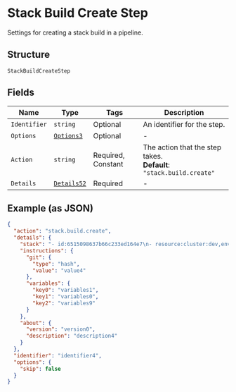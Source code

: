 
# Stack Build Create Step

Settings for creating a stack build in a pipeline.

## Structure

`StackBuildCreateStep`

## Fields

| Name | Type | Tags | Description |
|  --- | --- | --- | --- |
| `Identifier` | `string` | Optional | An identifier for the step. |
| `Options` | [`Options3`](../../doc/models/options-3.md) | Optional | - |
| `Action` | `string` | Required, Constant | The action that the step takes.<br>**Default**: `"stack.build.create"` |
| `Details` | [`Details52`](../../doc/models/details-52.md) | Required | - |

## Example (as JSON)

```json
{
  "action": "stack.build.create",
  "details": {
    "stack": "- id:6515098637b66c233ed164e7\n- resource:cluster:dev,env:demo,container:api\n- from:/image-create\n",
    "instructions": {
      "git": {
        "type": "hash",
        "value": "value4"
      },
      "variables": {
        "key0": "variables1",
        "key1": "variables0",
        "key2": "variables9"
      }
    },
    "about": {
      "version": "version0",
      "description": "description4"
    }
  },
  "identifier": "identifier4",
  "options": {
    "skip": false
  }
}
```


